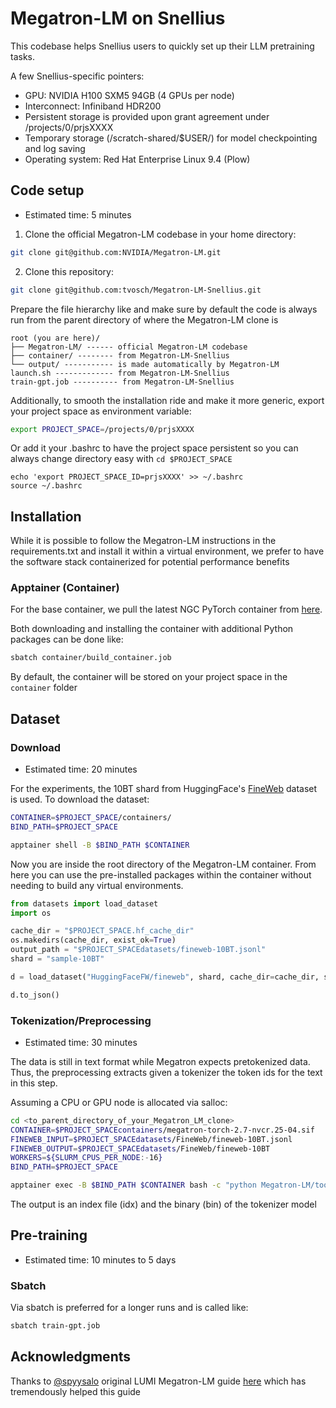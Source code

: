 # Megatron-LM on Snellius
This codebase helps Snellius users to quickly set up their LLM pretraining tasks.


A few Snellius-specific pointers:
- GPU: NVIDIA H100 SXM5 94GB (4 GPUs per node)
- Interconnect: Infiniband HDR200
- Persistent storage is provided upon grant agreement under /projects/0/prjsXXXX
- Temporary storage (/scratch-shared/$USER/) for model checkpointing and log saving
- Operating system: Red Hat Enterprise Linux 9.4 (Plow)


## Code setup
- Estimated time: 5 minutes

1. Clone the official Megatron-LM codebase in your home directory:
```bash
git clone git@github.com:NVIDIA/Megatron-LM.git
```

2. Clone this repository:
```bash
git clone git@github.com:tvosch/Megatron-LM-Snellius.git
```

Prepare the file hierarchy like and make sure by default the code is always run from the parent directory of where the Megatron-LM clone is
```
root (you are here)/
├── Megatron-LM/ ------ official Megatron-LM codebase
├── container/ -------- from Megatron-LM-Snellius
└── output/ ----------- is made automatically by Megatron-LM
launch.sh ------------- from Megatron-LM-Snellius
train-gpt.job ---------- from Megatron-LM-Snellius
```

Additionally, to smooth the installation ride and make it more generic, export your project space as environment variable:
```bash
export PROJECT_SPACE=/projects/0/prjsXXXX
```

Or add it your .bashrc to have the project space persistent so you can always change directory easy with `cd $PROJECT_SPACE`
```
echo 'export PROJECT_SPACE_ID=prjsXXXX' >> ~/.bashrc
source ~/.bashrc
```

## Installation
While it is possible to follow the Megatron-LM instructions in the requirements.txt and install it within a virtual environment, we prefer to have the software stack containerized for potential performance benefits

### Apptainer (Container)
For the base container, we pull the latest NGC PyTorch container from [here](https://catalog.ngc.nvidia.com/orgs/nvidia/containers/pytorch).

Both downloading and installing the container with additional Python packages can be done like:

```bash
sbatch container/build_container.job
```

By default, the container will be stored on your project space in the `container` folder

## Dataset


### Download
- Estimated time: 20 minutes

For the experiments, the 10BT shard from HuggingFace's [FineWeb](https://huggingface.co/datasets/HuggingFaceFW/fineweb) dataset is used. To download the dataset:
```bash
CONTAINER=$PROJECT_SPACE/containers/
BIND_PATH=$PROJECT_SPACE

apptainer shell -B $BIND_PATH $CONTAINER
```

Now you are inside the root directory of the Megatron-LM container. From here you can use the pre-installed packages within the container without needing to build any virtual environments. 

```python
from datasets import load_dataset
import os

cache_dir = "$PROJECT_SPACE.hf_cache_dir"
os.makedirs(cache_dir, exist_ok=True)
output_path = "$PROJECT_SPACEdatasets/fineweb-10BT.jsonl"
shard = "sample-10BT"

d = load_dataset("HuggingFaceFW/fineweb", shard, cache_dir=cache_dir, split="train")

d.to_json()
```

### Tokenization/Preprocessing
- Estimated time: 30 minutes


The data is still in text format while Megatron expects pretokenized data. Thus, the preprocessing extracts given a tokenizer the token ids for the text in this step.


Assuming a CPU or GPU node is allocated via salloc:
```bash
cd <to_parent_directory_of_your_Megatron_LM_clone>
CONTAINER=$PROJECT_SPACEcontainers/megatron-torch-2.7-nvcr.25-04.sif
FINEWEB_INPUT=$PROJECT_SPACEdatasets/FineWeb/fineweb-10BT.jsonl
FINEWEB_OUTPUT=$PROJECT_SPACEdatasets/FineWeb/fineweb-10BT
WORKERS=${SLURM_CPUS_PER_NODE:-16}
BIND_PATH=$PROJECT_SPACE

apptainer exec -B $BIND_PATH $CONTAINER bash -c "python Megatron-LM/tools/preprocess_data.py --input $FINEWEB_INPUT--output FINEWEB_OUTPUT --tokenizer-type HuggingFaceTokenizer --tokenizer-model gpt2 --append-eod --log-interval 10000 --workers $WORKERS$"
```

The output is an index file (idx) and the binary (bin) of the tokenizer model

## Pre-training
- Estimated time: 10 minutes to 5 days

### Sbatch
Via sbatch is preferred for a longer runs and is called like:
```bash
sbatch train-gpt.job
```



## Acknowledgments
Thanks to [@spyysalo](https://github.com/spyysalo) original LUMI Megatron-LM guide [here](https://github.com/spyysalo/lumi-fineweb-replication) which has tremendously helped this guide